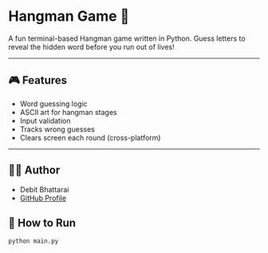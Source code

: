 # Hangman Game 🎯

A fun terminal-based Hangman game written in Python. Guess letters to reveal the hidden word before you run out of lives!

---

## 🎮 Features

- Word guessing logic
- ASCII art for hangman stages
- Input validation
- Tracks wrong guesses
- Clears screen each round (cross-platform)

---

## 👨‍💻 Author

- Debit Bhattarai
- [GitHub Profile](https://github.com/Debit-git)


## 🚀 How to Run

```bash
python main.py